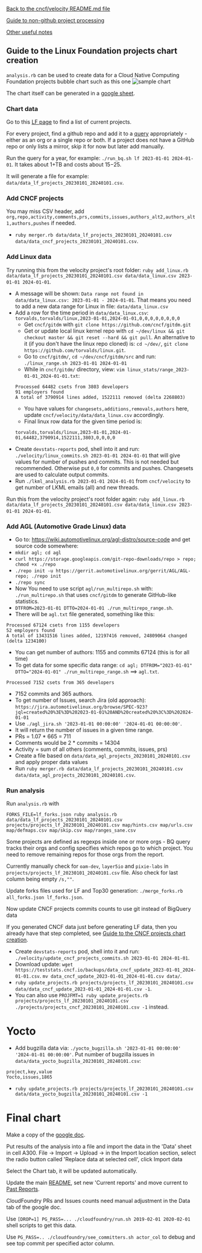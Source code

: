 [Back to the cncf/velocity README.md file](../README.md)

[Guide to non-github project processing](non_github_repositories.md)

[Other useful notes](other_notes.md)

## Guide to the Linux Foundation projects chart creation

`analysis.rb` can be used to create data for a Cloud Native Computing Foundation projects bubble chart such as this one
![sample chart](./linuxfoundation_chart_example.png?raw=true "CNCF projects")

The chart itself can be generated in a [google sheet](https://docs.google.com/spreadsheets/d/1z7UMEA6VBKNSrsJp2gAVX3IEUYusjWlz7uoybhXYE3s/edit?usp=sharing).

### Chart data
Go to this [LF page](https://www.linuxfoundation.org/projects/) to find a list of current projects.

For every project, find a github repo and add it to a [query](BigQuery/velocity_lf.sql) appropriately - either as an org or a single repo or both. If a project does not have a GitHub repo or only lists a mirror, skip it for now but later add manually.

Run the query for a year, for example: `./run_bq.sh lf 2023-01-01 2024-01-01`. It takes about 1+TB and costs about $15-$25.

It will generate a file for example: `data/data_lf_projects_20230101_20240101.csv`.

### Add CNCF projects

You may miss CSV header, add `org,repo,activity,comments,prs,commits,issues,authors_alt2,authors_alt1,authors,pushes` if needed.

- `ruby merger.rb data/data_lf_projects_20230101_20240101.csv data/data_cncf_projects_20230101_20240101.csv`.


### Add Linux data

Try running this from the velocity project's root folder:
`ruby add_linux.rb data/data_lf_projects_20230101_20240101.csv data/data_linux.csv 2023-01-01 2024-01-01`.
- A message will be shown: `Data range not found in data/data_linux.csv: 2023-01-01 - 2024-01-01`. That means you need to add a new data range for Linux in file: `data/data_linux.csv`
- Add a row for the time period in `data/data_linux.csv`: `torvalds,torvalds/linux,2023-01-01,2024-01-01,0,0,0,0,0,0,0,0`
	- Get `cncf/gitdm` with `git clone https://github.com/cncf/gitdm.git`
	- Get or update local linux kernel repo with `cd ~/dev/linux && git checkout master && git reset --hard && git pull`. An alternative to it (if you don't have the linux repo cloned) is: `cd ~/dev/`, `git clone https://github.com/torvalds/linux.git`.
	- Go to `cncf/gitdm/`, `cd ~/dev/cncf/gitdm/src` and run: `./linux_range.sh 2023-01-01 2024-01-01`
	- While in `cncf/gitdm/` directory, view: `vim linux_stats/range_2023-01-01_2024-01-01.txt`:
	```
	Processed 64482 csets from 3803 developers
	91 employers found
	A total of 3790914 lines added, 1522111 removed (delta 2268803)
	```
	- You have values for `changesets,additions,removals,authors` here, update `cncf/velocity/data/data_linux.csv` accordingly.
	- Final linux row data for the given time period is:
	```
	torvalds,torvalds/linux,2023-01-01,2024-01-01,64482,3790914,1522111,3803,0,0,0,0
	```
- Create `devstats-reports` pod, shell into it and run: `./velocity/linux_commits.sh 2023-01-01 2024-01-01` that will give values for number of pushes and commits. This is not needed but recommended. Otherwise put `0,0` for commits and pushes. Changesets are used to calculate output commits.
- Run `./lkml_analysis.rb 2023-01-01 2024-01-01` from `cncf/velocity` to get number of LKML emails (all) and new threads.

Run this from the velocity project's root folder again:
`ruby add_linux.rb data/data_lf_projects_20230101_20240101.csv data/data_linux.csv 2023-01-01 2024-01-01`.


### Add AGL (Automotive Grade Linux) data

- Go to: https://wiki.automotivelinux.org/agl-distro/source-code and get source code somewhere:
- `mkdir agl; cd agl`
- `curl https://storage.googleapis.com/git-repo-downloads/repo > repo; chmod +x ./repo`
- `./repo init -u https://gerrit.automotivelinux.org/gerrit/AGL/AGL-repo; ./repo init`
- `./repo sync`
- Now You need to use script `agl/run_multirepo.sh` with: `./run_multirepo.sh` that uses `cncf/gitdm` to generate GitHub-like statistics.
- `DTFROM=2023-01-01 DTTO=2024-01-01 ./run_multirepo_range.sh`.
- There will be `agl.txt` file generated, something like this:
```
Processed 67124 csets from 1155 developers
52 employers found
A total of 13431516 lines added, 12197416 removed, 24809064 changed (delta 1234100)
```
- You can get number of authors: 1155 and commits 67124 (this is for all time)
- To get data for some specific data range: `cd agl; DTFROM="2023-01-01" DTTO="2024-01-01" ./run_multirepo_range.sh` ==> `agl.txt`.
```
Processed 7152 csets from 365 developers
```
- 7152 commits and 365 authors.
- To get number of Issues, search Jira (old approach): `https://jira.automotivelinux.org/browse/SPEC-923?jql=created%20%3E%3D%202023-01-01%20AND%20created%20%3C%3D%202024-01-01`
- Use `./agl_jira.sh '2023-01-01 00:00:00' '2024-01-01 00:00:00'`.
- It will return the number of issues in a given time range.
- PRs = 1.07 * 665 = 711
- Comments would be 2 * commits = 14304
- Activity = sum of all others (comments, commits, issues, prs)
- Create a file based on `data/data_agl_projects_20230101_20240101.csv` and apply proper data values
- Run `ruby merger.rb data/data_lf_projects_20230101_20240101.csv data/data_agl_projects_20230101_20240101.csv`.


### Run analysis

Run `analysis.rb` with
```
FORKS_FILE=lf_forks.json ruby analysis.rb data/data_lf_projects_20230101_20240101.csv projects/projects_lf_20230101_20240101.csv map/hints.csv map/urls.csv map/defmaps.csv map/skip.csv map/ranges_sane.csv
```

Some projects are defined as regexps inside one or more orgs - BQ query tracks their orgs and config specifies which repos go to which project. You need to remove remaining repos for those orgs from the report.

Currently manually check for `oam-dev`, `layer5io` and `pixie-labs` in `projects/projects_lf_20230101_20240101.csv` file. Also check for last column being empty `/s,""`.

Update forks files used for LF and Top30 generation: `./merge_forks.rb all_forks.json lf_forks.json`.

Now update CNCF projects commits counts to use git instead of BigQuery data

If you generated CNCF data just before generating LF data, then you already have that step completed, see [Guide to the CNCF projects chart creation](docs/cncf_chart_creation.md).

- Create `devstats-reports` pod, shell into it and run: `./velocity/update_cncf_projects_commits.sh 2023-01-01 2024-01-01`.
- Download update: `wget https://teststats.cncf.io/backups/data_cncf_update_2023-01-01_2024-01-01.csv`. `mv data_cncf_update_2023-01-01_2024-01-01.csv data/`.
- `ruby update_projects.rb projects/projects_lf_20230101_20240101.csv data/data_cncf_update_2023-01-01_2024-01-01.csv -1`.
- You can also use `PROJFMT=1 ruby update_projects.rb projects/projects_lf_20230101_20240101.csv ./projects/projects_cncf_20230101_20240101.csv -1` instead.


# Yocto

- Add bugzilla data via: `./yocto_bugzilla.sh '2023-01-01 00:00:00' '2024-01-01 00:00:00'`. Put number of bugzilla issues in `data/data_yocto_bugzilla_20230101_20240101.csv`:
```
project,key,value
Yocto,issues,1865
```
- `ruby update_projects.rb projects/projects_lf_20230101_20240101.csv data/data_yocto_bugzilla_20230101_20240101.csv -1`


# Final chart

Make a copy of the [google doc](https://docs.google.com/spreadsheets/d/1aiHuku3_DZZCjcdm9FLftIVjSWsSdcoBrhOp37Jwi5g/edit?usp=sharing).

Put results of the analysis into a file and import the data in the 'Data' sheet in cell A300.
File -> Import -> Upload -> in the Import location section, select the radio button called 'Replace data at selected cell', click Import data

Select the Chart tab, it will be updated automatically.

Update the main [README](https://github.com/cncf/velocity#current-reports), set new 'Current reports' and move current to [Past Reports](https://github.com/cncf/velocity#past-reports).

CloudFoundry PRs and Issues counts need manual adjustment in the Data tab of the google doc.

Use `[DROP=1] PG_PASS=... ./cloudfoundry/run.sh 2019-02-01 2020-02-01` shell scripts to get this data.

Use `PG_PASS=.. ./cloudfoundry/see_committers.sh actor_col` to debug and see top commit per specified actor column.
